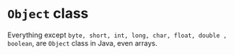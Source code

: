 # `Object` class
Everything except `byte, short, int, long, char, float, double , boolean`, are `Object` class in Java, even arrays.

